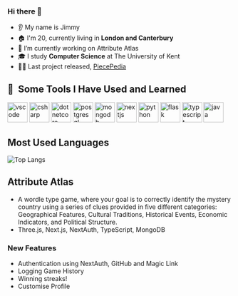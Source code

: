 ### Hi there 👋
* 👂 My name is Jimmy
* 🏠 I'm 20, currently living in **London and Canterbury** 
* 🔭 I’m currently working on Attribute Atlas
* 🎓 I study **Computer Science** at The University of Kent
* 🧑‍💻 Last project released, [PiecePedia](https://piecepedia.vercel.app)

<h2> 🚀 &nbsp;Some Tools I Have Used and Learned</h2>
<p align="left">
<img src="https://cdn.jsdelivr.net/gh/devicons/devicon/icons/vscode/vscode-original.svg" alt="vscode" width="45" height="45"/>
<img src="https://cdn.jsdelivr.net/gh/devicons/devicon@latest/icons/csharp/csharp-original.svg" alt="csharp" width="45" height="45"/>
<img src="https://cdn.jsdelivr.net/gh/devicons/devicon@latest/icons/dotnetcore/dotnetcore-original.svg" alt="dotnetcore" width="45" height="45"/>
<img src="https://cdn.jsdelivr.net/gh/devicons/devicon@latest/icons/postgresql/postgresql-original.svg" alt="postgresql" width="45" height="45"/>
<img src="https://cdn.jsdelivr.net/gh/devicons/devicon@latest/icons/mongodb/mongodb-original.svg" alt="mongodb" width="45" height="45"/>
<img src="https://cdn.jsdelivr.net/gh/devicons/devicon@latest/icons/nextjs/nextjs-original.svg" alt="nextjs" width="45" height="45"/> 
<img src="https://cdn.jsdelivr.net/gh/devicons/devicon@latest/icons/python/python-original.svg" alt="python" width="45" height="45"/>
<img src="https://cdn.jsdelivr.net/gh/devicons/devicon@latest/icons/flask/flask-original.svg" alt="flask" width="45" height="45"/>
<img src="https://cdn.jsdelivr.net/gh/devicons/devicon@latest/icons/typescript/typescript-original.svg" alt="typescript" width="45" height="45"/>
<img src="https://cdn.jsdelivr.net/gh/devicons/devicon@latest/icons/java/java-original.svg" alt="java" width="45" height="45"/>    
</p>

## Most Used Languages
![Top Langs](https://github-readme-stats.vercel.app/api/top-langs/?username=jimmykolev)

## Attribute Atlas
- A wordle type game, where your goal is to correctly identify the mystery country using a series of clues provided in five different categories: Geographical Features, Cultural Traditions, Historical Events, Economic Indicators, and Political Structure.
- Three.js, Next.js, NextAuth, TypeScript, MongoDB
### New Features
- Authentication using NextAuth, GitHub and Magic Link
- Logging Game History
- Winning streaks!
- Customise Profile


  

